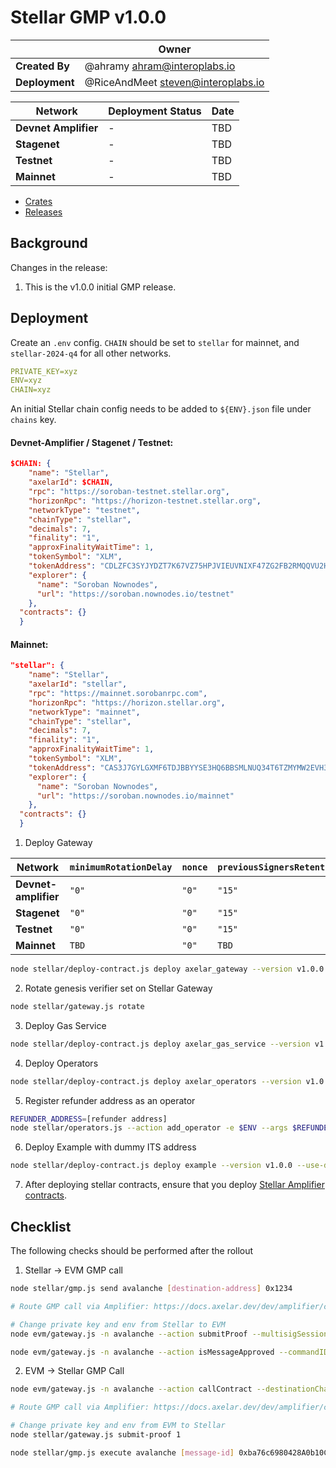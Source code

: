 # Stellar GMP v1.0.0

|                | **Owner**                            |
| -------------- | ------------------------------------ |
| **Created By** | @ahramy <ahram@interoplabs.io>       |
| **Deployment** | @RiceAndMeet <steven@interoplabs.io> |

| **Network**          | **Deployment Status** | **Date** |
| -------------------- | --------------------- | -------- |
| **Devnet Amplifier** | -                     | TBD      |
| **Stagenet**         | -                     | TBD      |
| **Testnet**          | -                     | TBD      |
| **Mainnet**          | -                     | TBD      |

- [Crates](https://crates.io/crates/stellar-axelar-gateway/1.0.0)
- [Releases](https://github.com/axelarnetwork/axelar-cgp-stellar/releases/tag/stellar-axelar-gateway-v1.0.0)

## Background

Changes in the release:

1. This is the v1.0.0 initial GMP release.

## Deployment

Create an `.env` config. `CHAIN` should be set to `stellar` for mainnet, and `stellar-2024-q4` for all other networks.

```yaml
PRIVATE_KEY=xyz
ENV=xyz
CHAIN=xyz
```

An initial Stellar chain config needs to be added to `${ENV}.json` file under `chains` key.

#### Devnet-Amplifier / Stagenet / Testnet:

```json
$CHAIN: {
    "name": "Stellar",
    "axelarId": $CHAIN,
    "rpc": "https://soroban-testnet.stellar.org",
    "horizonRpc": "https://horizon-testnet.stellar.org",
    "networkType": "testnet",
    "chainType": "stellar",
    "decimals": 7,
    "finality": "1",
    "approxFinalityWaitTime": 1,
    "tokenSymbol": "XLM",
    "tokenAddress": "CDLZFC3SYJYDZT7K67VZ75HPJVIEUVNIXF47ZG2FB2RMQQVU2HHGCYSC", // Testnet
    "explorer": {
      "name": "Soroban Nownodes",
      "url": "https://soroban.nownodes.io/testnet"
    },
  "contracts": {}
  }
```

#### Mainnet:

```json
"stellar": {
    "name": "Stellar",
    "axelarId": "stellar",
    "rpc": "https://mainnet.sorobanrpc.com",
    "horizonRpc": "https://horizon.stellar.org",
    "networkType": "mainnet",
    "chainType": "stellar",
    "decimals": 7,
    "finality": "1",
    "approxFinalityWaitTime": 1,
    "tokenSymbol": "XLM",
    "tokenAddress": "CAS3J7GYLGXMF6TDJBBYYSE3HQ6BBSMLNUQ34T6TZMYMW2EVH34XOWMA",
    "explorer": {
      "name": "Soroban Nownodes",
      "url": "https://soroban.nownodes.io/mainnet"
    },
  "contracts": {}
  }
```

1. Deploy Gateway

| Network              | `minimumRotationDelay` | `nonce` | `previousSignersRetention` |
| -------------------- | ---------------------- | ------- | -------------------------- |
| **Devnet-amplifier** | `"0"`                  | `"0"`   | `"15"`                     |
| **Stagenet**         | `"0"`                  | `"0"`   | `"15"`                     |
| **Testnet**          | `"0"`                  | `"0"`   | `"15"`                     |
| **Mainnet**          | `TBD`                  | `"0"`   | `TBD`                      |

```bash
node stellar/deploy-contract.js deploy axelar_gateway --version v1.0.0 --minimum-rotation-delay 0 --nonce 0 --previous-signers-retention 15
```

2. Rotate genesis verifier set on Stellar Gateway

```bash
node stellar/gateway.js rotate
```

3. Deploy Gas Service

```bash
node stellar/deploy-contract.js deploy axelar_gas_service --version v1.0.0
```

4. Deploy Operators

```bash
node stellar/deploy-contract.js deploy axelar_operators --version v1.0.0
```

5. Register refunder address as an operator

```bash
REFUNDER_ADDRESS=[refunder address]
node stellar/operators.js --action add_operator -e $ENV --args $REFUNDER_ADDRESS
```

6. Deploy Example with dummy ITS address

```bash
node stellar/deploy-contract.js deploy example --version v1.0.0 --use-dummy-its-address
```

7. After deploying stellar contracts, ensure that you deploy [Stellar Amplifier contracts](../cosmwasm/2025-01-Stellar-GMP-v1.0.0.md).

## Checklist

The following checks should be performed after the rollout

1. Stellar → EVM GMP call

```bash
node stellar/gmp.js send avalanche [destination-address] 0x1234

# Route GMP call via Amplifier: https://docs.axelar.dev/dev/amplifier/chain-integration/relay-messages

# Change private key and env from Stellar to EVM
node evm/gateway.js -n avalanche --action submitProof --multisigSessionId 3

node evm/gateway.js -n avalanche --action isMessageApproved --commandID [command-id] --sourceChain $CHAIN --sourceAddress [source-address] --destination [destination-address] --payloadHash 0x1ac7d1b81b7ba1025b36ccb86723da6ee5a87259f1c2fd5abe69d3200b512ec8
```

2. EVM -> Stellar GMP Call

```bash
node evm/gateway.js -n avalanche --action callContract --destinationChain stellar --destination [destination-address] --payload 0x1234

# Route GMP call via Amplifier: https://docs.axelar.dev/dev/amplifier/chain-integration/relay-messages

# Change private key and env from EVM to Stellar
node stellar/gateway.js submit-proof 1

node stellar/gmp.js execute avalanche [message-id] 0xba76c6980428A0b10CFC5d8ccb61949677A61233 0x1234
```
